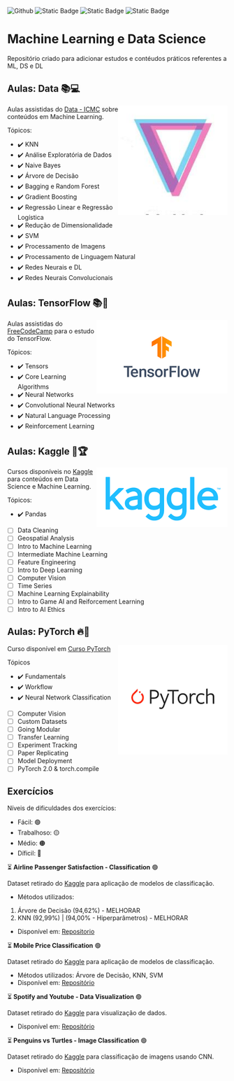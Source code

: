 ![Github](https://img.shields.io/github/last-commit/LuizGustavoVTacin/MachineLearning?style=for-the-badge) ![Static Badge](https://img.shields.io/badge/PyTorch-FF0000) ![Static Badge](https://img.shields.io/badge/TensorFlow-FF4500) ![Static Badge](https://img.shields.io/badge/Scikit--Learn-1e90ff)

# Machine Learning e Data Science

Repositório criado para adicionar estudos e contéudos práticos referentes a ML, DS e DL

## Aulas: Data :books::computer:

<img src= "images/Data.jpeg" align = "right" width= "250">

Aulas assistidas do [Data - ICMC](https://www.youtube.com/@DataICMC) sobre conteúdos em Machine Learning.

Tópicos:

- ✔️ KNN
- ✔️ Análise Exploratória de Dados
- ✔️ Naive Bayes
- ✔️ Árvore de Decisão
- ✔️ Bagging e Random Forest
- ✔️ Gradient Boosting
- ✔️ Regressão Linear e Regressão Logística
- ✔️ Redução de Dimensionalidade
- ✔️ SVM
- ✔️ Processamento de Imagens
- ✔️ Processamento de Linguagem Natural
- ✔️ Redes Neurais e DL
- ✔️ Redes Neurais Convolucionais

## Aulas: TensorFlow :books::robot:

<img src= "images/TF.png" align = "right" width= "300">

Aulas assistidas do [FreeCodeCamp](https://www.freecodecamp.org/learn/machine-learning-with-python/) para o estudo do TensorFlow.

Tópicos:

- ✔️ Tensors
- ✔️ Core Learning Algorithms
- ✔️ Neural Networks
- ✔️ Convolutional Neural Networks
- ✔️ Natural Language Processing
- ✔️ Reinforcement Learning

## Aulas: Kaggle 🤖🏆

<img src= "images/kaggle.png" align = "right" width= "300">

Cursos disponíveis no [Kaggle](https://www.kaggle.com/learn) para conteúdos em Data Science e Machine Learning.

Tópicos:

- ✔️ Pandas
- [ ] Data Cleaning
- [ ] Geospatial Analysis
- [ ] Intro to Machine Learning
- [ ] Intermediate Machine Learning
- [ ] Feature Engineering
- [ ] Intro to Deep Learning
- [ ] Computer Vision
- [ ] Time Series
- [ ] Machine Learning Explainability
- [ ] Intro to Game AI and Reiforcement Learning
- [ ] Intro to AI Ethics

## Aulas: PyTorch 🔥🤖

<img src= "images/pt.png" align = "right" width= "250">

Curso disponível em [Curso PyTorch](https://www.udemy.com/course/pytorch-for-deep-learning/)

Tópicos

- ✔️ Fundamentals
- ✔️ Workflow
- ✔️ Neural Network Classification
- [ ] Computer Vision
- [ ] Custom Datasets
- [ ] Going Modular
- [ ] Transfer Learning
- [ ] Experiment Tracking
- [ ] Paper Replicating
- [ ] Model Deployment
- [ ] PyTorch 2.0 & torch.compile

## Exercícios

Níveis de dificuldades dos exercícios:

* Fácil: 🟢
* Trabalhoso: 🟡
* Médio: 🟠
* Díficil: 🔴

⏳ **Airline Passenger Satisfaction - Classification** 🟢

Dataset retirado do [Kaggle](https://www.kaggle.com/datasets/teejmahal20/airline-passenger-satisfaction) para aplicação de modelos de classificação.
* Métodos utilizados:
1. Árvore de Decisão (94,62%) - MELHORAR   
2. KNN (92,99%) | (94,00% - Hiperparâmetros) - MELHORAR

* Disponível em: [Repositorio](https://github.com/LuizGustavoVTacin/MachineLearning/tree/main/Exercicios/AirlinePassengerSatisfaction)

⏳ **Mobile Price Classification** 🟢

Dataset retirado do [Kaggle](https://www.kaggle.com/datasets/iabhishekofficial/mobile-price-classification) para aplicação de modelos de classificação.
* Métodos utilizados:
Árvore de Decisão, KNN, SVM
* Disponível em: [Repositório](https://github.com/LuizGustavoVTacin/Data/tree/main/Exercicios%20-%20Treino/Classification/MobilePriceClassification)

⏳ **Spotify and Youtube - Data Visualization** 🟢

Dataset retirado do [Kaggle](https://www.kaggle.com/datasets/salvatorerastelli/spotify-and-youtube) para visualização de dados.
* Disponível em: [Repositório](https://github.com/LuizGustavoVTacin/Data/tree/main/Exercicios%20-%20Treino/Data%20Visualization/SpotifyYoutube)

⏳ **Penguins vs Turtles - Image Classification** 🟢

Dataset retirado do [Kaggle](https://www.kaggle.com/datasets/abbymorgan/penguins-vs-turtles) para classificação de imagens usando CNN.
* Disponível em: [Repositório]()
